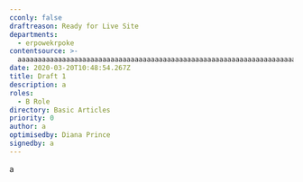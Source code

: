 ```yaml
---
cconly: false
draftreason: Ready for Live Site
departments:
  - erpowekrpoke
contentsource: >-
  aaaaaaaaaaaaaaaaaaaaaaaaaaaaaaaaaaaaaaaaaaaaaaaaaaaaaaaaaaaaaaaaaaaaaaaaaaaaaaaaaaaaaaaaaaaaaaaaaaaaaaaaaaaaaaaaaaaaaaaaaaaaaaaaaaaaaaaaaaaaaaaaaaaaaaaaaaaaaaaaaaaaaaaaaaaaaaaaaaaa
date: 2020-03-20T10:48:54.267Z
title: Draft 1
description: a
roles:
  - B Role
directory: Basic Articles
priority: 0
author: a
optimisedby: Diana Prince
signedby: a
---
```

a